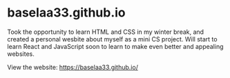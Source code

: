# baselaa33.github.io
Took the opportunity to learn HTML and CSS in my winter break, and created a personal wesbite about myself as a mini CS project.
Will start to learn React and JavaScript soon to learn to make even better and appealing websites.

View the website: https://baselaa33.github.io/
